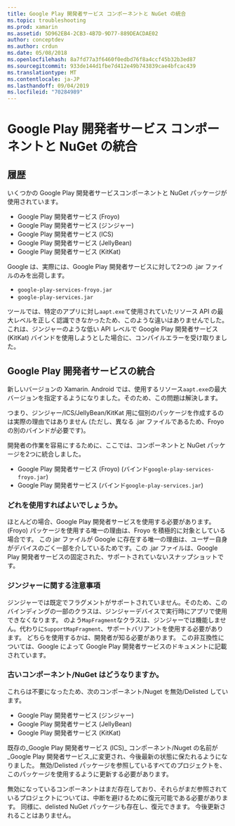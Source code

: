 ```yaml
---
title: Google Play 開発者サービス コンポーネントと NuGet の統合
ms.topic: troubleshooting
ms.prod: xamarin
ms.assetid: 5D962EB4-2CB3-4B7D-9D77-889DEACDAE02
author: conceptdev
ms.author: crdun
ms.date: 05/08/2018
ms.openlocfilehash: 8a7fd77a3f6460f0edbd76f8a4ccf45b32b3ed87
ms.sourcegitcommit: 933de144d1fbe7d412e49b743839cae4bfcac439
ms.translationtype: MT
ms.contentlocale: ja-JP
ms.lasthandoff: 09/04/2019
ms.locfileid: "70284989"
---
```

# <a name="unifying-google-play-services-components-and-nuget"></a>Google Play 開発者サービス コンポーネントと NuGet の統合

## <a name="history"></a>履歴

いくつかの Google Play 開発者サービスコンポーネントと NuGet パッケージが使用されています。

- Google Play 開発者サービス (Froyo)
- Google Play 開発者サービス (ジンジャー)
- Google Play 開発者サービス (ICS)
- Google Play 開発者サービス (JellyBean)
- Google Play 開発者サービス (KitKat)

Google は、実際には、Google Play 開発者サービスに対して2つの .jar ファイルのみを出荷します。

- `google-play-services-froyo.jar`
- `google-play-services.jar`

ツールでは、特定のアプリに対し`aapt.exe`て使用されていたリソース API の最大レベルを正しく認識できなかったため、このような違いはありませんでした。 これは、ジンジャーのような低い API レベルで Google Play 開発者サービス (KitKat) バインドを使用しようとした場合に、コンパイルエラーを受け取りました。

## <a name="unifying-google-play-services"></a>Google Play 開発者サービスの統合

新しいバージョンの Xamarin. Android では、使用するリソース`aapt.exe`の最大バージョンを指定するようになりました。そのため、この問題は解決します。

つまり、ジンジャー/ICS/JellyBean/KitKat 用に個別のパッケージを作成するのは実際の理由ではありません (ただし、異なる .jar ファイルであるため、Froyo の別のバインドが必要です)。

開発者の作業を容易にするために、ここでは、コンポーネントと NuGet パッケージを2つに統合しました。

- Google Play 開発者サービス (Froyo) (バインド`google-play-services-froyo.jar`)
- Google Play 開発者サービス (バインド`google-play-services.jar`)

### <a name="which-one-should-be-used"></a>どれを使用すればよいでしょうか。

ほとんどの場合、Google Play 開発者サービスを使用する必要があります。 (Froyo) パッケージを使用する唯一の理由は、Froyo を積極的に対象としている場合です。 この jar ファイルが Google に存在する唯一の理由は、ユーザー自身がデバイスのごく一部を介しているためです。この .jar ファイルは、Google Play 開発者サービスの固定された、サポートされていないスナップショットです。

### <a name="note-about-gingerbread"></a>ジンジャーに関する注意事項

ジンジャーでは既定でフラグメントがサポートされていません。そのため、このバインディングの一部のクラスは、ジンジャーデバイスで実行時にアプリで使用できなくなります。 のよう`MapFragment`なクラスは、ジンジャーでは機能しません。代わりに`SupportMapFragment`、サポートバリアントを使用する必要があります。 どちらを使用するかは、開発者が知る必要があります。 この非互換性については、Google によって Google Play 開発者サービスのドキュメントに記載されています。

### <a name="what-happens-to-the-old-componentsnugets"></a>古いコンポーネント/NuGet はどうなりますか。

これらは不要になったため、次のコンポーネント/Nuget を無効/Delisted しています。

- Google Play 開発者サービス (ジンジャー)
- Google Play 開発者サービス (JellyBean)
- Google Play 開発者サービス (KitKat)

既存の_Google Play 開発者サービス (ICS)_ コンポーネント/Nuget の名前が_Google Play 開発者サービス_に変更され、今後最新の状態に保たれるようになりました。 無効/Delisted パッケージを参照しているすべてのプロジェクトを、このパッケージを使用するように更新する必要があります。

無効になっているコンポーネントはまだ存在しており、それらがまだ参照されているプロジェクトについては、中断を避けるために復元可能である必要があります。 同様に、delisted NuGet パッケージも存在し、復元できます。 今後更新されることはありません。
